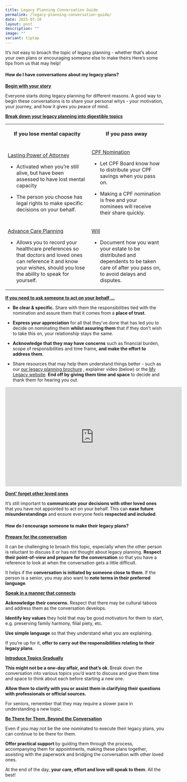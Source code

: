 ```yaml
---
title: Legacy Planning Conversation Guide
permalink: /legacy-planning-conversation-guide/
date: 2025-07-18
layout: post
description: ""
image: ""
variant: tiptap
---
```

<p>It’s not easy to broach the topic of legacy planning - whether that’s
about your own plans or encouraging someone else to make theirs Here’s
some tips from us that may help!</p>
<h4><strong>How do I have conversations about my legacy plans?</strong></h4>
<p><strong><u>Begin with your story</u></strong>
</p>
<p>Everyone starts doing legacy planning for different reasons. A good way
to begin these conversations is to share your personal whys - your motivation,
your journey, and how it gives you peace of mind.</p>
<p></p>
<p><strong><u>Break down your legacy planning into digestible topics</u></strong>
</p>
<table style="minWidth: 50px">
<colgroup>
<col>
<col>
</colgroup>
<tbody>
<tr>
<th rowspan="1" colspan="1">
<p>If you lose mental capacity</p>
</th>
<th rowspan="1" colspan="1">
<p>If you pass away</p>
</th>
</tr>
<tr>
<td rowspan="1" colspan="1">
<p><u>Lasting Power of Attorney</u>
</p>
<ul data-tight="true" class="tight">
<li>
<p>Activated when you’re still alive, but have been assessed to have lost
mental capacity</p>
</li>
<li>
<p>The person you choose has legal rights to make specific decisions on your
behalf.</p>
</li>
</ul>
</td>
<td rowspan="1" colspan="1">
<p><u>CPF Nomination</u>
</p>
<ul data-tight="true" class="tight">
<li>
<p>Let CPF Board know how to distribute your CPF savings when you pass on.</p>
</li>
<li>
<p>Making a CPF nomination is free and your nominees will receive their share
quickly.</p>
</li>
</ul>
</td>
</tr>
<tr>
<td rowspan="1" colspan="1">
<p><u>Advance Care Planning</u>
</p>
<ul data-tight="true" class="tight">
<li>
<p>Allows you to record your healthcare preferences so that doctors and loved
ones can reference it and know your wishes, should you lose the ability
to speak for yourself.</p>
</li>
</ul>
</td>
<td rowspan="1" colspan="1">
<p><u>Will</u>
</p>
<ul data-tight="true" class="tight">
<li>
<p>Document how you want your estate to be distributed and dependents to
be taken care of after you pass on, to avoid delays and disputes.</p>
</li>
</ul>
</td>
</tr>
</tbody>
</table>
<p><strong><u>If you need to ask someone to act on your behalf ...</u></strong>
</p>
<ul data-tight="true" class="tight">
<li>
<p><strong>Be clear &amp; specific.</strong> Share with them the responsibilities
tied with the nomination and assure them that it comes from a <strong>place of trust</strong>.</p>
</li>
<li>
<p><strong>Express your appreciation</strong> for all that they’ve done that
has led you to decide on nominating them <strong>whilst assuring them</strong> that
if they don’t wish to take this on, your relationship stays the same.</p>
</li>
<li>
<p><strong>Acknowledge that they may have concerns</strong> such as financial
burden, scope of responsibilities and time frame, <strong>and make the effort to address them</strong>.</p>
</li>
<li>
<p>Share resources that may help them understand things better - such as
our <a href="https://go.gov.sg/lpbrochure" rel="noopener nofollow" target="_blank">our legacy planning brochure</a> ,
explainer video (below) or the <a href="https://mylegacy.life.gov.sg/end-of-life-planning" rel="noopener nofollow" target="_blank">My Legacy website</a>. <strong>End off by giving them time and space</strong> to
decide and thank them for hearing you out.</p>
</li>
</ul>
<div class="iframe-wrapper">
<iframe height="315" width="560" allowfullscreen="true" frameborder="0" src="https://www.youtube.com/embed/HEotqRxSCbc?si=gIPhjl8MsAdsgxc8"></iframe>
</div>
<p></p>
<p><strong><u>Dont' forget other loved ones</u></strong>
</p>
<p>It’s still important to <strong>communicate your decisions with other loved ones</strong> that
you have not appointed to act on your behalf. This can <strong>ease future misunderstandings</strong> and
ensure everyone feels <strong>respected and included</strong>.</p>
<h4><strong>How do I encourage someone to make their legacy plans?</strong></h4>
<p><strong><u>Prepare for the conversation</u></strong>
</p>
<p>It can be challenging to broach this topic, especially when the other
person is reluctant to discuss it or has not thought about legacy planning. <strong>Respect their point-of-view and prepare for the conversation</strong> so
that you have a reference to look at when the conversation gets a little
difficult.</p>
<p>It helps if the <strong>conversation is initiated by someone close to them</strong>.
If the person is a senior, you may also want to <strong>note terms in their preferred language</strong>.</p>
<p></p>
<p><strong><u>Speak in a manner that connects</u></strong>
</p>
<p><strong>Acknowledge their concerns.</strong> Respect that there may be
cultural taboos and address them as the conversation develops.</p>
<p><strong>Identify key values</strong> they hold that may be good motivators
for them to start, e.g. preserving family harmony, filial piety, etc.</p>
<p><strong>Use simple language</strong> so that they understand what you are
explaining.</p>
<p>If you’re up for it, <strong>offer to carry out the responsibilities relating to their legacy plans</strong>.</p>
<p><strong><u>Introduce Topics Gradually</u></strong>
</p>
<p><strong>This might not be a one-day affair, and that’s ok. </strong>Break
down the conversation into various topics you’d want to discuss and give
them time and space to think about each before starting a new one.</p>
<p><strong>Allow them to clarify with you or assist them in clarifying their questions with professionals or official sources.</strong>
</p>
<p>For seniors, remember that they may require a slower pace in understanding
a new topic.</p>
<p><strong><u>Be There for Them, Beyond the Conversation</u></strong>
</p>
<p>Even if you may not be the one nominated to execute their legacy plans,
you can continue to be there for them.</p>
<p><strong>Offer practical support </strong>by guiding them through the process,
accompanying them for appointments, making these plans together, assisting
with the paperwork and bridging the conversation with other loved ones.</p>
<p>At the end of the day, <strong>your care, effort and love will speak to them</strong>.
All the best!</p>
<p></p>
<p></p>